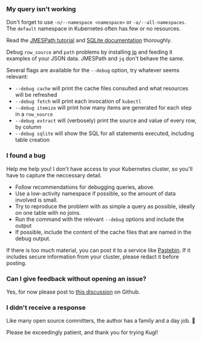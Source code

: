 
### My query isn't working

Don't forget to use `-n/--namespace <namespace>` or `-a/--all-namespaces`.  The `default` namespace in
Kubernetes often has few or no resources.

Read the [JMESPath tutorial](https://jmespath.org/tutorial.html) 
and [SQLite documentation](https://www.sqlite.org/docs.html) thoroughly.

Debug `row_source` and `path` problems by installing [jp](https://github.com/jmespath/jp) and feeding
it examples of your JSON data.  JMESPath and `jq` don't behave the same.

Several flags are available for the `--debug` option, try whatever seems relevant:
* `--debug cache` will print the cache files consulted and what resources will be refreshed
* `--debug fetch` will print each invocation of `kubectl`
* `--debug itemize` will print how many items are generated for each step in a `row_source`
* `--debug extract` will (verbosely) print the source and value of every row, by column
* `--debug sqlite` will show the SQL for all statements executed, including table creation

### I found a bug

Help me help you!  I don't have access to your Kubernetes cluster, so you'll have to capture the
neccessary detail.

* Follow recommendations for debugging queries, above.
* Use a low-activity namespace if possible, so the amount of data involved is small.
* Try to reproduce the problem with as simple a query as possible, ideally on one table with no joins.
* Run the command with the relevant `--debug` options and include the output
* If possible, include the content of the cache files that are named in the debug output.

If there is too much material, you can post it to a service like [Pastebin](https://pastebin.com).
If it includes secure information from your cluster, please redact it before posting.

### Can I give feedback without opening an issue?

Yes, for now please post to [this discussion](https://github.com/jonross/kugl/issues/106) on Github.

### I didn't receive a response

Like many open source committers, the author has a family and a day job.  🙂

Please be exceedingly patient, and thank you for trying Kugl!
